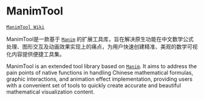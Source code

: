 # ManimTool

[`ManimTool Wiki`](https://github.com/ZhuChongjing/ManimTool/wiki)

ManimTool是一款基于 [`Manim`](https://github.com/manimCommunity/manim) 的扩展工具库，旨在解决原生功能在中文数学公式处理、图形交互及动画效果实现上的痛点，为用户快速创建精准、美观的数学可视化内容提供便捷工具集。

ManimTool is an extended tool library based on [`Manim`](https://github.com/manimCommunity/manim). It aims to address the pain points of native functions in handling Chinese mathematical formulas, graphic interactions, and animation effect implementation, providing users with a convenient set of tools to quickly create accurate and beautiful mathematical visualization content.<br/>
